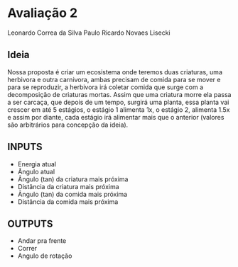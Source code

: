 # Avaliação 2
Leonardo Correa da Silva
Paulo Ricardo Novaes Lisecki

## Ideia

Nossa proposta é criar um ecosistema onde teremos duas criaturas, uma herbivora e outra carnivora, ambas precisam de comida para se mover e para se reproduzir, a herbivora irá coletar comida que surge com a decomposição de criaturas mortas. Assim que uma criatura morre ela passa a ser carcaça, que depois de um tempo, surgirá uma planta, essa planta vai crescer em até 5 estágios, o estágio 1 alimenta 1x, o estágio 2, alimenta 1.5x e assim por diante, cada estágio irá alimentar mais que o anterior (valores são arbitrários para concepção da ideia).

## INPUTS

* Energia atual
* Ângulo atual
* Ângulo (tan) da criatura mais próxima
* Distância da criatura mais próxima
* Ângulo (tan) da comida mais próxima
* Distância da comida mais próxima

## OUTPUTS

* Andar pra frente
* Correr
* Angulo de rotação

## 
